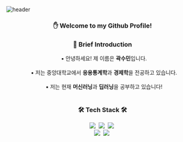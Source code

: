 ![header](https://capsule-render.vercel.app/api?type=waving&text=Sumin%20Kwak&height=200&color=5BFFB0&fontColor=ffffff&fontSize=60)

<h3 align="center"> ✋ Welcome to my Github Profile! </h3>

</p>
</p>

<h3 align="center"> 📣 Brief Introduction </h3>
<p align="center">
  &nbsp; ▪ 안녕하세요! 제 이름은 <b>곽수민</b>입니다. </br></br>
  &nbsp; ▪ 저는 중앙대학교에서 <b>응용통계학</b>과 <b>경제학</b>을 전공하고 있습니다. </br></br>
  &nbsp; ▪ 저는 현재 <b>머신러닝</b>과 <b>딥러닝</b>을 공부하고 있습니다! </br></br>
  
</p>
<!--h6 align="center"> ▪ 안녕하세요! 제 이름은 <b>곽수민</b>입니다. &thinsp; </h6>
<h6 align="center"> ▪ 저는 중앙대학교에서 <b>응용통계학</b>과 <b>경제학</b>을 전공하고 있습니다. </h6>
<h6 align="center"> ▪ 저는 현재 <b>머신러닝</b>과 <b>딥러닝</b>을 공부하고 있습니다! </h6-->


<h3 align="center">🛠 Tech Stack 🛠</h3>
<p align="center">
  <img src="https://img.shields.io/badge/Python-3766AB?style=flat-square&logo=Python&logoColor=white"/></a>&nbsp
  <img src="https://img.shields.io/badge/Mysql-E6B91E?style=flat-square&logo=MySql&logoColor=white"/></a>&nbsp 
  <img src="https://img.shields.io/badge/R-232F3E?style=flat-square&logo=R&logoColor=white"/></a>&nbsp 
  <br>
  <img src="https://img.shields.io/badge/SPSS-2496ED?style=flat-square&"/></a>&nbsp 
  <img src="https://img.shields.io/badge/SAS-D24939?style=flat-square&"/></a>&nbsp 
